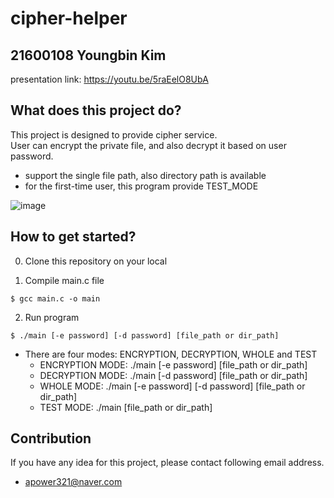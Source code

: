 # cipher-helper

## 21600108 Youngbin Kim 
presentation link: https://youtu.be/5raEelO8UbA
## What does this project do?
This project is designed to provide cipher service.\
User can encrypt the private file, and also decrypt it based on user password. 
* support the single file path, also directory path is available 
* for the first-time user, this program provide TEST_MODE 

![image](https://user-images.githubusercontent.com/52683010/173108459-d2d092ef-a863-4d02-923d-947057c756e0.png)

## How to get started?
0. Clone this repository on your local 

1. Compile main.c file 
```
$ gcc main.c -o main
```

2. Run program 
```
$ ./main [-e password] [-d password] [file_path or dir_path]
```

* There are four modes: ENCRYPTION, DECRYPTION, WHOLE and TEST
  * ENCRYPTION MODE: ./main [-e password] [file_path or dir_path]
  * DECRYPTION MODE: ./main [-d password] [file_path or dir_path]
  * WHOLE MODE: ./main [-e password] [-d password] [file_path or dir_path]
  * TEST MODE: ./main [file_path or dir_path]


## Contribution 
If you have any idea for this project, please contact following email address. 
* apower321@naver.com 
